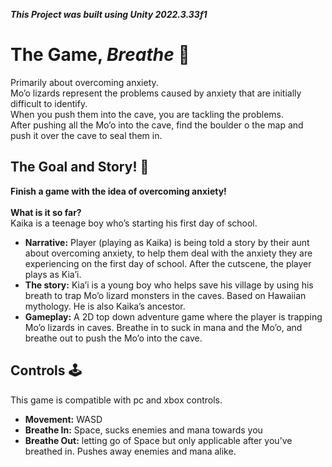 ***This Project was built using Unity 2022.3.33f1***

# The Game, ***Breathe*** 🦎
Primarily about overcoming anxiety. <br>
Mo’o lizards represent the problems caused by anxiety that are initially difficult to identify. <br>
When you push them into the cave, you are tackling the problems. <br>
After pushing all the Mo’o into the cave, find the boulder o the map and push it over the cave to seal them in. <br>
## The Goal and Story! 📖
**Finish a game with the idea of overcoming anxiety! <br><br>**
**What is it so far?<br>**
Kaika is a teenage boy who’s starting his first day of school. <br>
- **Narrative:** Player (playing as Kaika) is being told a story by their aunt about overcoming anxiety, to help them deal with the anxiety they are experiencing on the first day of school. After the cutscene, the player plays as Kia’i. <br>
- **The story:** Kia’i is a young boy who helps save his village by using his breath to trap Mo’o lizard monsters in the caves. Based on Hawaiian mythology. He is also Kaika’s ancestor. <br>
- **Gameplay:** A 2D top down adventure game where the player is trapping Mo’o lizards in caves. Breathe in to suck in mana and the Mo’o, and breathe out to push the Mo’o into the cave. <br>
## Controls 🕹️ 
This game is compatible with pc and xbox controls.
- **Movement:** WASD <br>
- **Breathe In:** Space, sucks enemies and mana towards you <br>
- **Breathe Out:** letting go of Space but only applicable after you’ve breathed in. Pushes away enemies and mana alike.
<br><br>

